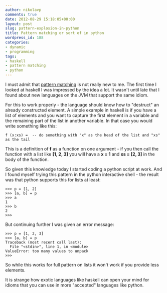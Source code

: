 ```yaml
---
author: nikolavp
comments: true
date: 2012-08-29 15:18:05+00:00
layout: post
slug: pattern-explosion-in-python
title: Pattern matching or sort of in python
wordpress_id: 188
categories:
- dynamic
- programming
tags:
- haskell
- pattern matching
- python
---
```


I must admit that [pattern matching](http://en.wikipedia.org/wiki/Pattern_matching) is not really new to me. The first time I looked at haskell I was impressed by the idea a lot. It wasn't until late that I found about new languages on the JVM that support the same idiom. 

For this to work properly - the language should know how to "destruct" an already constructed element. A simple example in haskell is if you have a list of elements and you want to capture the first element in a variable and the remaining part of the list in another variable. In that case you would write something like this:


    
    
    
    f (x:xs) =  -- do something with "x" as the head of the list and "xs" as the tail 
    
    



This is a definition of **f** as a function on one argument - if you then call the function with a list like **[1, 2, 3]** you will have a **x = 1** and **xs = [2, 3]** in the body of the function. 

So given this knowledge today I started coding a python script at work. And I found myself trying this pattern in the python interactive shell - the result was that python supports this for lists at least:


    
    
    >>> p = [1, 2]
    >>> [a, b] = p
    >>> a 
    1
    >>> b
    2
    >>> 
    



But continuing further I was given an error message:

    
     
    >>> p = [1, 2, 3]
    >>> [a, b] = p
    Traceback (most recent call last):
      File "<stdin>", line 1, in <module>
    ValueError: too many values to unpack
    >>> 
    



So while this works for full pattern on lists it won't work if you provide less elements.

It is strange how exotic languages like haskell can open your mind for idioms that you can use in more "accepted" languages like python.
